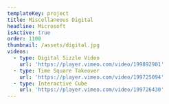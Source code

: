 ```yaml
---
templateKey: project
title: Miscellaneous Digital
headline: Microsoft
isActive: true
order: 1100
thumbnail: /assets/digital.jpg
videos:
  - type: Digital Sizzle Video
    url: 'https://player.vimeo.com/video/199892901'
  - type: Time Square Takeover
    url: 'https://player.vimeo.com/video/199725094'
  - type: Interactive Cube
    url: 'https://player.vimeo.com/video/199726430'
---
```

